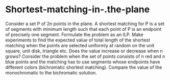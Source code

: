 # Shortest-matching-in-.the-plane
Consider a set P of 2n points in the plane. A shortest matching for P is a set of segments with
minimum length such that each point of P is an endpoint of precisely one segment. Formulate
the problem as an ILP. 
Make experiments to find the expected value of total length of the shortest matching when the points 
are selected uniformly at random on the unit square, unit disk, triangle etc. Does the value 
increase or decrease when n grows? 
Consider the problem when the set of points consists of n red and n blue points and the matching has to use segments whose endpoints have different colors (bichromatic shortest matching). Compare the value of the monochromatic to the bichromatic solution.
